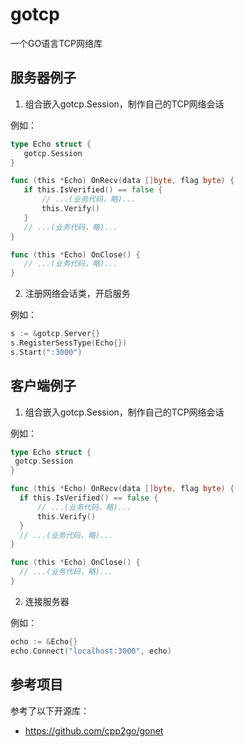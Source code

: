 # gotcp

一个GO语言TCP网络库

## 服务器例子

1. 组合嵌入gotcp.Session，制作自己的TCP网络会话

  例如：

  ```go
  type Echo struct {
     gotcp.Session
  }

  func (this *Echo) OnRecv(data []byte, flag byte) {
     if this.IsVerified() == false {
         // ...(业务代码，略)...
         this.Verify()
     }
     // ...(业务代码，略)...
  }

  func (this *Echo) OnClose() {
     // ...(业务代码，略)...
  }
  ```

2. 注册网络会话类，开启服务

  例如：

  ```go
  s := &gotcp.Server{}
  s.RegisterSessType(Echo{})
  s.Start(":3000")
  ```

## 客户端例子

1. 组合嵌入gotcp.Session，制作自己的TCP网络会话

  例如：

  ```go
  type Echo struct {
   gotcp.Session
  }

  func (this *Echo) OnRecv(data []byte, flag byte) {
    if this.IsVerified() == false {
        // ...(业务代码，略)...
        this.Verify()
    }
    // ...(业务代码，略)...
  }

  func (this *Echo) OnClose() {
    // ...(业务代码，略)...
  }
  ```

2. 连接服务器

  例如：

  ```go
  echo := &Echo{}
  echo.Connect("localhost:3000", echo)
  ```

## 参考项目

参考了以下开源库：

- <https://github.com/cpp2go/gonet>
